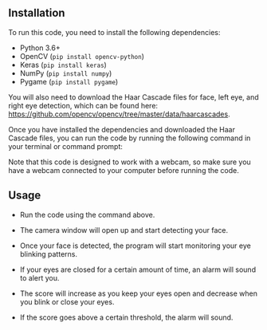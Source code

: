 ## Installation

To run this code, you need to install the following dependencies:

- Python 3.6+
- OpenCV (`pip install opencv-python`)
- Keras (`pip install keras`)
- NumPy (`pip install numpy`)
- Pygame (`pip install pygame`)

You will also need to download the Haar Cascade files for face, left eye, and right eye detection, which can be found here: https://github.com/opencv/opencv/tree/master/data/haarcascades.

Once you have installed the dependencies and downloaded the Haar Cascade files, you can run the code by running the following command in your terminal or command prompt:


Note that this code is designed to work with a webcam, so make sure you have a webcam connected to your computer before running the code.


## Usage
- Run the code using the command above.

- The camera window will open up and start detecting your face.

- Once your face is detected, the program will start monitoring your eye blinking patterns.

- If your eyes are closed for a certain amount of time, an alarm will sound to alert you.

- The score will increase as you keep your eyes open and decrease when you blink or close your eyes.

- If the score goes above a certain threshold, the alarm will sound.
